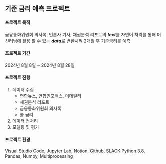 ## 기준 금리 예측 프로젝트
#### 프로젝트 목적
금융통화위원회 의사록, 언론사 기사, 채권분석 리포트의 ***text***를 자연어 처리를 통해
머신러닝에 활용 할 수 있는 ***data***로 변환시켜 2개월 후 기준금리를 예측
#### 프로젝트 기간
2024년 8월 8일 ~ 2024년 8월 28일
#### 프로젝트 진행
1. 데이터 수집
   - 연합뉴스, 연합인포맥스, 이데일리
   - 채권분석 리포트
   - 금융통화위원회 의사록
   - 콜 금리
2. 데이터 전처리
3. 모델링 및 평가
#### 프로젝트 환경
Visual Studio Code, Jupyter Lab, Notion, Github, SLACK
Python 3.8, Pandas, Numpy, Multiprocessing
